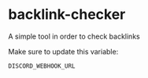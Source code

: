 # backlink-checker
A simple tool in order to check backlinks

Make sure to update this variable:

```
DISCORD_WEBHOOK_URL
```
